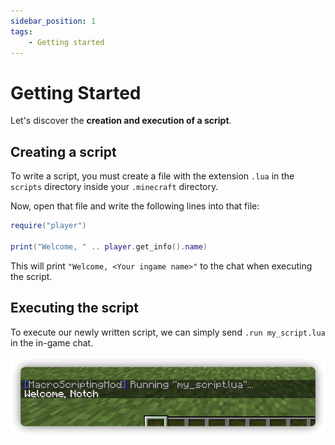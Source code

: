 ```yaml
---
sidebar_position: 1
tags:
    - Getting started
---
```


# Getting Started

Let's discover the **creation and execution of a script**.

## Creating a script

To write a script, you must create a file with the extension `.lua` in the `scripts` directory inside your `.minecraft` directory.

Now, open that file and write the following lines into that file:

```lua title="my_script.lua"
require("player")

print("Welcome, " .. player.get_info().name)
```

This will print `"Welcome, <Your ingame name>"` to the chat when executing the script.

## Executing the script

To execute our newly written script, we can simply send `.run my_script.lua` in the in-game chat.

![Example](./assets/getting-started-chat.png)

